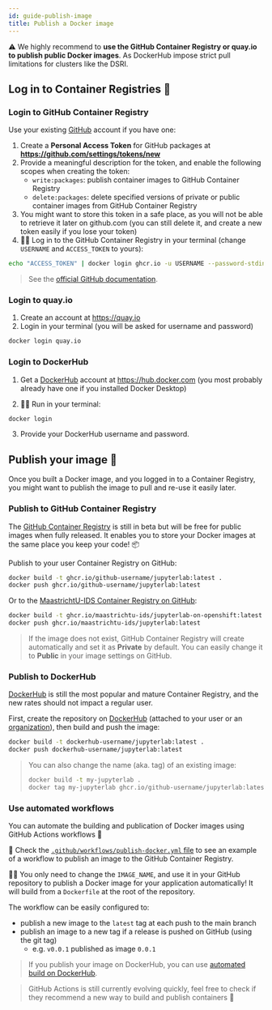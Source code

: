 ```yaml
---
id: guide-publish-image
title: Publish a Docker image
---
```


⚠️ We highly recommend to **use the GitHub Container Registry or quay.io to publish public Docker images**. As DockerHub impose strict pull limitations for clusters like the DSRI.

## Log in to Container Registries 🔑

### Login to GitHub Container Registry

Use your existing [GitHub](https://github.com) account if you have one:

1. Create a **Personal Access Token** for GitHub packages at **https://github.com/settings/tokens/new**
1. Provide a meaningful description for the token, and enable the following scopes when creating the token:
    * `write:packages`: publish container images to GitHub Container Registry
    * `delete:packages`: delete specified versions of private or public container images from GitHub Container Registry
1. You might want to store this token in a safe place, as you will not be able to retrieve it later on github.com (you can still delete it, and create a new token easily if you lose your token)
1. 👨‍💻 Log in to the GitHub Container Registry in your terminal (change `USERNAME` and `ACCESS_TOKEN` to yours):

```bash
echo "ACCESS_TOKEN" | docker login ghcr.io -u USERNAME --password-stdin
```

> See the [official GitHub documentation](https://docs.github.com/en/free-pro-team@latest/packages/using-github-packages-with-your-projects-ecosystem/configuring-docker-for-use-with-github-packages).

### Login to quay.io

1. Create an account at https://quay.io 
2. Login in your terminal (you will be asked for username and password)

```bash
docker login quay.io
```

### Login to DockerHub

1. Get a [DockerHub](https://hub.docker.com/) account at https://hub.docker.com (you most probably already have one if you installed Docker Desktop)

2. 👩‍💻 Run in your terminal:

```bash
docker login
```

3. Provide your DockerHub username and password.

## Publish your image 📢

Once you built a Docker image, and you logged in to a Container Registry, you might want to publish the image to pull and re-use it easily later.

### Publish to GitHub Container Registry

The [GitHub Container Registry](https://docs.github.com/en/free-pro-team@latest/packages/getting-started-with-github-container-registry) is still in beta but will be free for public images when fully released. It enables you to store your Docker images at the same place you keep your code! 📦

Publish to your user Container Registry on GitHub:

```bash
docker build -t ghcr.io/github-username/jupyterlab:latest .
docker push ghcr.io/github-username/jupyterlab:latest
```

Or to the [MaastrichtU-IDS Container Registry on GitHub](https://github.com/orgs/MaastrichtU-IDS/packages):

```bash
docker build -t ghcr.io/maastrichtu-ids/jupyterlab-on-openshift:latest .
docker push ghcr.io/maastrichtu-ids/jupyterlab:latest
```

> If the image does not exist, GitHub Container Registry will create automatically and set it as **Private** by default. You can easily change it to **Public** in your image settings on GitHub.

### Publish to DockerHub

[DockerHub](https://hub.docker.com/) is still the most popular and mature Container Registry, and the new rates should not impact a regular user.

First, create the repository on [DockerHub](https://hub.docker.com/) (attached to your user or an [organization](https://hub.docker.com/orgs/umids/repositories)), then build and push the image:

```bash
docker build -t dockerhub-username/jupyterlab:latest .
docker push dockerhub-username/jupyterlab:latest
```

> You can also change the name (aka. tag) of an existing image:
>
> ```bash
> docker build -t my-jupyterlab .
> docker tag my-jupyterlab ghcr.io/github-username/jupyterlab:latest
> ```

### Use automated workflows

You can automate the building and publication of Docker images using GitHub Actions workflows 🔄

👀 Check the [`.github/workflows/publish-docker.yml` file](https://github.com/MaastrichtU-IDS/get-started-with-docker/blob/main/.github/workflows/publish-docker.yml) to see an example of a workflow to publish an image to the GitHub Container Registry.

👩‍💻 You only need to change the `IMAGE_NAME`, and use it in your GitHub repository to publish a Docker image for your application automatically! It will build from a `Dockerfile` at the root of the repository.

The workflow can be easily configured to:

* publish a new image to the `latest` tag at each push to the main branch
* publish an image to a new tag if a release is pushed on GitHub (using the git tag)
  * e.g. `v0.0.1` published as image `0.0.1`

> If you publish your image on DockerHub, you can use [automated build on DockerHub](https://docs.docker.com/docker-hub/builds/).

> GitHub Actions is still currently evolving quickly, feel free to check if they recommend a new way to build and publish containers 🚀
